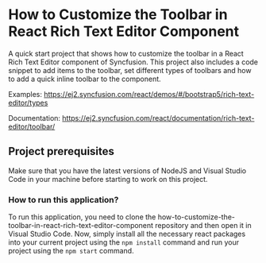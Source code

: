 # How to Customize the Toolbar in React Rich Text Editor Component

A quick start project that shows how to customize the toolbar in a React Rich Text Editor component of Syncfusion. This project also includes a code snippet to add items to the toolbar, set different types of toolbars and how to add a quick inline toolbar to the component.

Examples: https://ej2.syncfusion.com/react/demos/#/bootstrap5/rich-text-editor/types 

Documentation: https://ej2.syncfusion.com/react/documentation/rich-text-editor/toolbar/

## Project prerequisites

Make sure that you have the latest versions of NodeJS and Visual Studio Code in your machine before starting to work on this project.


### How to run this application?

To run this application, you need to clone the how-to-customize-the-toolbar-in-react-rich-text-editor-component repository and then open it in Visual Studio Code. Now, simply install all the necessary react packages into your current project using the `npm install` command and run your project using the `npm start` command.


